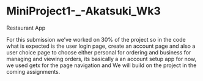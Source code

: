 # MiniProject1-_-Akatsuki_Wk3
Restaurant App

For this submission we’ve worked on 30% of the project so in the code what is expected is the user login page, 
create an account page and also a user choice page to choose either personal for ordering and business for managing and viewing orders,
its basically a an account setup app for now,
we used getx for the page navigation and We will build on the project in the coming assignments.
